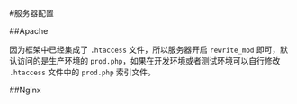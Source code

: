#服务器配置

##Apache

因为框架中已经集成了 `.htaccess` 文件，所以服务器开启 `rewrite_mod` 即可，默认访问的是生产环境的 `prod.php`，如果在开发环境或者测试环境可以自行修改 `.htaccess` 文件中的 `prod.php` 索引文件。

##Nginx

